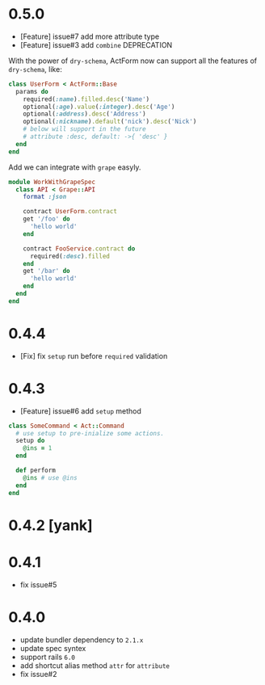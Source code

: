 # 0.5.0
* [Feature] issue#7 add more attribute type
* [Feature] issue#3 add `combine` DEPRECATION

With the power of `dry-schema`, ActForm now can support all the features of `dry-schema`, like:

```ruby
class UserForm < ActForm::Base
  params do
    required(:name).filled.desc('Name')
    optional(:age).value(:integer).desc('Age')
    optional(:address).desc('Address')
    optional(:nickname).default('nick').desc('Nick')
    # below will support in the future
    # attribute :desc, default: ->{ 'desc' }
  end
end
```

Add we can integrate with `grape` easyly.

```ruby
module WorkWithGrapeSpec
  class API < Grape::API
    format :json

    contract UserForm.contract
    get '/foo' do
      'hello world'
    end

    contract FooService.contract do
      required(:desc).filled
    end
    get '/bar' do
      'hello world'
    end
  end
end
```

# 0.4.4
* [Fix] fix `setup` run before `required` validation

# 0.4.3
* [Feature] issue#6 add `setup` method
```ruby
class SomeCommand < Act::Command
  # use setup to pre-inialize some actions.
  setup do
    @ins = 1
  end

  def perform
    @ins # use @ins
  end
end
```

# 0.4.2 [yank]

# 0.4.1
* fix issue#5

# 0.4.0
* update bundler dependency to `2.1.x`
* update spec syntex
* support rails `6.0`
* add shortcut alias method `attr` for `attribute`
* fix issue#2 
